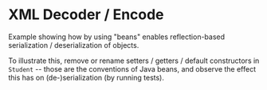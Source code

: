 # XML Decoder / Encode

Example showing how by using "beans" enables reflection-based serialization / deserialization of objects. 

To illustrate this, remove or rename setters / getters / default constructors in `Student` -- those are the conventions of Java beans, 
and observe the effect this has on (de-)serialization (by running tests). 